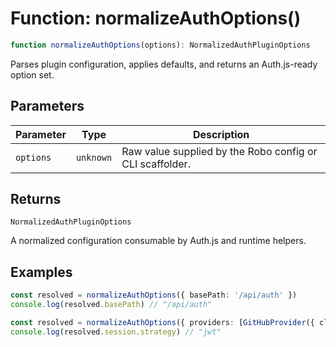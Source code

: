 # Function: normalizeAuthOptions()

```ts
function normalizeAuthOptions(options): NormalizedAuthPluginOptions
```

Parses plugin configuration, applies defaults, and returns an Auth.js-ready option set.

## Parameters

| Parameter | Type | Description |
| ------ | ------ | ------ |
| `options` | `unknown` | Raw value supplied by the Robo config or CLI scaffolder. |

## Returns

`NormalizedAuthPluginOptions`

A normalized configuration consumable by Auth.js and runtime helpers.

## Examples

```ts
const resolved = normalizeAuthOptions({ basePath: '/api/auth' })
console.log(resolved.basePath) // "/api/auth"
```

```ts
const resolved = normalizeAuthOptions({ providers: [GitHubProvider({ clientId, clientSecret })] })
console.log(resolved.session.strategy) // "jwt"
```
